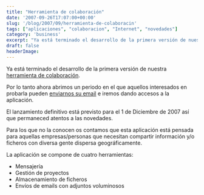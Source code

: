 ```yaml
---
title: "Herramienta de colaboración"
date: '2007-09-26T17:07:00+00:00'
slug: '/blog/2007/09/herramienta-de-colaboracin'
tags: ["aplicaciones", "colaboracion", "Internet", "novedades"]
category: 'business'
excerpt: "Ya está terminado el desarrollo de la primera versión de nuestra [herramienta de colaboración]( lo tanto ahora abrimos un periodo en el que aquellos interesados en probar..."
draft: false
headerImage:
---
```

Ya está terminado el desarrollo de la primera versión de nuestra [herramienta de colaboración](http://www.enmilista.com).

Por lo tanto ahora abrimos un periodo en el que aquellos interesados en probarla pueden [enviarnos su email](http://www.enmilista.com) e iremos dando accesos a la aplicación.

El lanzamiento definitivo está previsto para el 1 de Diciembre de 2007 así que permaneced atentos a las novedades.

Para los que no la conocen os contamos que esta aplicación está pensada para aquellas empresas/personas que necesitan compartir información y/o ficheros con diversa gente dispersa geográficamente.

La aplicación se compone de cuatro herramientas:

- Mensajería
- Gestión de proyectos
- Almacenamiento de ficheros
- Envíos de emails con adjuntos voluminosos
